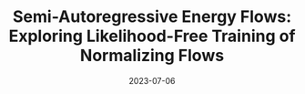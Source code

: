 ---
title: "Semi-Autoregressive Energy Flows: Exploring Likelihood-Free Training of Normalizing Flows"
collection: publications
category: conferences
permalink: /publication/2023-saef
excerpt: 'Training normalizing flow generative models can be challenging due to the need to calculate computationally expensive determinants of Jacobians. This paper studies the likelihood-free training of flows and proposes the energy objective, an alternative sample-based loss based on proper scoring rules. The energy objective is determinant-free and supports flexible model architectures that are not easily compatible with maximum likelihood training, including semi-autoregressive energy flows, a novel model family that interpolates between fully autoregressive and non-autoregressive models. Energy flows feature competitive sample quality, posterior inference, and generation speed relative to likelihood-based flows; this performance is decorrelated from the quality of log-likelihood estimates, which are generally very poor. Our findings question the use of maximum likelihood as an objective or a metric, and contribute to a scientific study of its role in generative modeling.'
date: 2023-07-06
authors: "Phillip Si, Zeyi Chen, Subham Sekhar Sahoo, Yair Schiff, Volodymyr Kuleshov"
status: ""
venue: 'International Conference on Machine Learning'
paperurl: 'https://proceedings.mlr.press/v202/si23a.html'
---